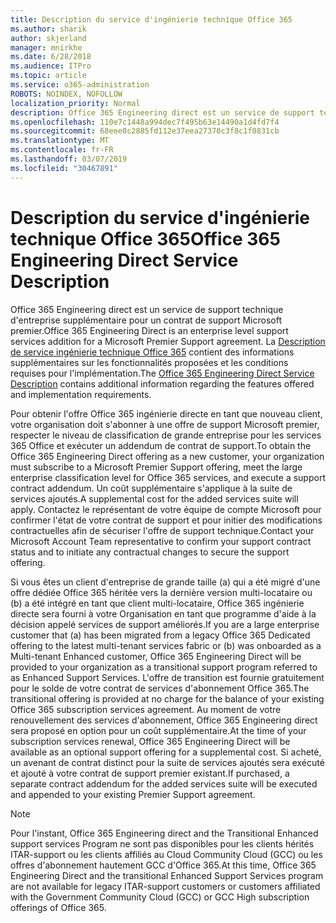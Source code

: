 ```yaml
---
title: Description du service d'ingénierie technique Office 365
ms.author: sharik
author: skjerland
manager: mnirkhe
ms.date: 6/28/2018
ms.audience: ITPro
ms.topic: article
ms.service: o365-administration
ROBOTS: NOINDEX, NOFOLLOW
localization_priority: Normal
description: Office 365 Engineering direct est un service de support technique d'entreprise supplémentaire pour un contrat de support Microsoft premier. La description de service ingénierie technique Office 365 contient des informations supplémentaires sur les fonctionnalités proposées et les conditions requises pour l'implémentation.
ms.openlocfilehash: 110e7c1448a994dec7f495b63e14490a1d4fd7f4
ms.sourcegitcommit: 68eee0c2885fd112e37eea27370c3f8c1f0831cb
ms.translationtype: MT
ms.contentlocale: fr-FR
ms.lasthandoff: 03/07/2019
ms.locfileid: "30467891"
---
```

# <a name="office-365-engineering-direct-service-description"></a><span data-ttu-id="eefd8-104">Description du service d'ingénierie technique Office 365</span><span class="sxs-lookup"><span data-stu-id="eefd8-104">Office 365 Engineering Direct Service Description</span></span>

<span data-ttu-id="eefd8-105">Office 365 Engineering direct est un service de support technique d'entreprise supplémentaire pour un contrat de support Microsoft premier.</span><span class="sxs-lookup"><span data-stu-id="eefd8-105">Office 365 Engineering Direct is an enterprise level support services addition for a Microsoft Premier Support agreement.</span></span> <span data-ttu-id="eefd8-106">La [Description de service ingénierie technique Office 365](https://github.com/MicrosoftDocs/OfficeDocs-O365ServiceDescriptions/blob/master/Office%20365%20Engineering%20Direct%20-%20Svc%20Desc%20(11dec2018).pdf) contient des informations supplémentaires sur les fonctionnalités proposées et les conditions requises pour l'implémentation.</span><span class="sxs-lookup"><span data-stu-id="eefd8-106">The [Office 365 Engineering Direct Service Description](https://github.com/MicrosoftDocs/OfficeDocs-O365ServiceDescriptions/blob/master/Office%20365%20Engineering%20Direct%20-%20Svc%20Desc%20(11dec2018).pdf) contains additional information regarding the features offered and implementation requirements.</span></span>

<span data-ttu-id="eefd8-107">Pour obtenir l'offre Office 365 ingénierie directe en tant que nouveau client, votre organisation doit s'abonner à une offre de support Microsoft premier, respecter le niveau de classification de grande entreprise pour les services 365 Office et exécuter un addendum de contrat de support.</span><span class="sxs-lookup"><span data-stu-id="eefd8-107">To obtain the Office 365 Engineering Direct offering as a new customer, your organization must subscribe to a Microsoft Premier Support offering, meet the large enterprise classification level for Office 365 services, and execute a support contract addendum.</span></span> <span data-ttu-id="eefd8-108">Un coût supplémentaire s'applique à la suite de services ajoutés.</span><span class="sxs-lookup"><span data-stu-id="eefd8-108">A supplemental cost for the added services suite will apply.</span></span> <span data-ttu-id="eefd8-109">Contactez le représentant de votre équipe de compte Microsoft pour confirmer l'état de votre contrat de support et pour initier des modifications contractuelles afin de sécuriser l'offre de support technique.</span><span class="sxs-lookup"><span data-stu-id="eefd8-109">Contact your Microsoft Account Team representative to confirm your support contract status and to initiate any contractual changes to secure the support offering.</span></span> 

<span data-ttu-id="eefd8-110">Si vous êtes un client d'entreprise de grande taille (a) qui a été migré d'une offre dédiée Office 365 héritée vers la dernière version multi-locataire ou (b) a été intégré en tant que client multi-locataire, Office 365 ingénierie directe sera fourni à votre Organisation en tant que programme d'aide à la décision appelé services de support améliorés.</span><span class="sxs-lookup"><span data-stu-id="eefd8-110">If you are a large enterprise customer that (a) has been migrated from a legacy Office 365 Dedicated offering to the latest multi-tenant services fabric or (b) was onboarded as a Multi-tenant Enhanced customer, Office 365 Engineering Direct will be provided to your organization as a transitional support program referred to as Enhanced Support Services.</span></span> <span data-ttu-id="eefd8-111">L'offre de transition est fournie gratuitement pour le solde de votre contrat de services d'abonnement Office 365.</span><span class="sxs-lookup"><span data-stu-id="eefd8-111">The transitional offering is provided at no charge for the balance of your existing Office 365 subscription services agreement.</span></span> <span data-ttu-id="eefd8-112">Au moment de votre renouvellement des services d'abonnement, Office 365 Engineering direct sera proposé en option pour un coût supplémentaire.</span><span class="sxs-lookup"><span data-stu-id="eefd8-112">At the time of your subscription services renewal, Office 365 Engineering Direct will be available as an optional support offering for a supplemental cost.</span></span> <span data-ttu-id="eefd8-113">Si acheté, un avenant de contrat distinct pour la suite de services ajoutés sera exécuté et ajouté à votre contrat de support premier existant.</span><span class="sxs-lookup"><span data-stu-id="eefd8-113">If purchased, a separate contract addendum for the added services suite will be executed and appended to your existing Premier Support agreement.</span></span>

> [!NOTE]
> <span data-ttu-id="eefd8-114">Pour l'instant, Office 365 Engineering direct and the Transitional Enhanced support services Program ne sont pas disponibles pour les clients hérités ITAR-support ou les clients affiliés au Cloud Community Cloud (GCC) ou les offres d'abonnement hautement GCC d'Office 365.</span><span class="sxs-lookup"><span data-stu-id="eefd8-114">At this time, Office 365 Engineering Direct and the transitional Enhanced Support Services program are not available for legacy ITAR-support customers or customers affiliated with the Government Community Cloud (GCC) or GCC High subscription offerings of Office 365.</span></span>
